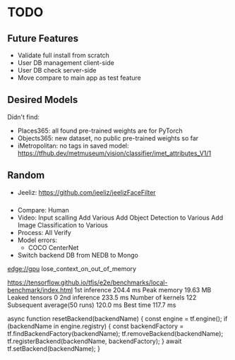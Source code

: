 # TODO

## Future Features

- Validate full install from scratch
- User DB management client-side
- User DB check server-side
- Move compare to main app as test feature

## Desired Models

Didn't find:

- Places365: all found pre-trained weights are for PyTorch
- Objects365: new dataset, no public pre-trained weights so far
- iMetropolitan: no tags in saved model: <https://tfhub.dev/metmuseum/vision/classifier/imet_attributes_V1/1>

## Random

- Jeeliz: https://github.com/jeeliz/jeelizFaceFilter

###

- Compare: Human
- Video:
  Input scalling
  Add Various
  Add Object Detection to Various
  Add Image Classification to Various
- Process: 
  All Verify
- Model errors:
  - COCO CenterNet
- Switch backend DB from NEDB to Mongo

<edge://gpu> lose_context_on_out_of_memory

<https://tensorflow.github.io/tfjs/e2e/benchmarks/local-benchmark/index.html>
1st inference	204.4 ms
Peak memory	19.63 MB
Leaked tensors	0
2nd inference	233.5 ms
Number of kernels	122
Subsequent average(50 runs)	120.0 ms
Best time	117.7 ms

async function resetBackend(backendName) {
  const engine = tf.engine();
  if (backendName in engine.registry) {
    const backendFactory = tf.findBackendFactory(backendName);
    tf.removeBackend(backendName);
    tf.registerBackend(backendName, backendFactory);
  }
  await tf.setBackend(backendName);
}
